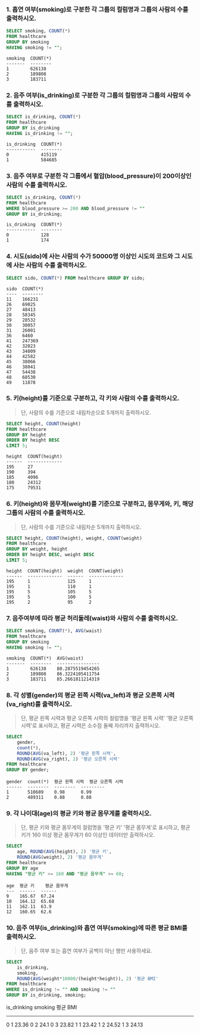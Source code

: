 ###  1. 흡연 여부(smoking)로 구분한 각 그룹의 컬럼명과 그룹의 사람의 수를 출력하시오.

```sql 
SELECT smoking, COUNT(*)
FROM healthcare
GROUP BY smoking
HAVING smoking != "";
```

```
smoking  COUNT(*)
-------  --------
1        626138
2        189808
3        183711
```
 
###  2. 음주 여부(is_drinking)로 구분한 각 그룹의 컬럼명과 그룹의 사람의 수를 출력하시오.

```sql 
SELECT is_drinking, COUNT(*)
FROM healthcare
GROUP BY is_drinking
HAVING is_drinking != "";
```

```
is_drinking  COUNT(*)
-----------  --------
0            415119
1            584685
```
 
### 3. 음주 여부로 구분한 각 그룹에서 혈압(blood_pressure)이 200이상인 사람의 수를 출력하시오.

```sql
SELECT is_drinking, COUNT(*)
FROM healthcare
WHERE blood_pressure >= 200 AND blood_pressure != ""
GROUP BY is_drinking;
```

```
is_drinking  COUNT(*)
-----------  --------
0            128
1            174
```

### 4. 시도(sido)에 사는 사람의 수가 50000명 이상인 시도의 코드와 그 시도에 사는 사람의 수를 출력하시오.

```sql
SELECT sido, COUNT(*) FROM healthcare GROUP BY sido;
```

```
sido  COUNT(*)
----  --------
11    166231
26    69025
27    48413
28    58345
29    28532
30    30057
31    26001
36    6460
41    247369
42    32023
43    34009
44    42582
45    38066
46    38041
47    54438
48    68530
49    11878
```

### 5. 키(height)를 기준으로 구분하고, 각 키와 사람의 수를 출력하시오.

> 단, 사람의 수를 기준으로 내림차순으로 5개까지 출력하시오.

```sql
SELECT height, COUNT(height)
FROM healthcare
GROUP BY height
ORDER BY height DESC 
LIMIT 5;
```

```
height  COUNT(height)
------  -------------
195     27
190     394
185     4096
180     24312
175     79531
```

### 6. 키(height)와 몸무게(weight)를 기준으로 구분하고, 몸무게와, 키, 해당 그룹의 사람의 수를 출력하시오. 

> 단, 사람의 수를 기준으로 내림차순 5개까지 출력하시오.

```sql
SELECT height, COUNT(height), weight, COUNT(weight)
FROM healthcare
GROUP BY weight, height
ORDER BY height DESC, weight DESC
LIMIT 5;
```

```
height  COUNT(height)  weight  COUNT(weight)
------  -------------  ------  -------------
195     1              125     1
195     1              110     1
195     5              105     5
195     5              100     5
195     2              95      2
```

### 7. 음주여부에 따라 평균 허리둘레(waist)와 사람의 수를 출력하시오.

```sql
SELECT smoking, COUNT(*), AVG(waist)
FROM healthcare
GROUP BY smoking
HAVING smoking != "";
``` 

```
smoking  COUNT(*)  AVG(waist)
-------  --------  ----------------
1        626138    80.2875519454265
2        189808    86.3224105411754
3        183711    85.2661811214319
```

### 8. 각 성별(gender)의 평균 왼쪽 시력(va_left)과 평균 오른쪽 시력(va_right)를 출력하시오.

> 단, 평균 왼쪽 시력과 평균 오른쪽 시력의 컬럼명을 '평균 왼쪽 시력' '평균 오른쪽 시력'로 표시하고, 평균 시력은 소수점 둘째 자리까지 출력하시오.

```sql
SELECT
    gender,
    count(*),
    ROUND(AVG(va_left), 2) '평균 왼쪽 시력',
    ROUND(AVG(va_right), 2) '평균 오른쪽 시력'
FROM healthcare
GROUP BY gender;
```

```
gender  count(*)  평균 왼쪽 시력  평균 오른쪽 시력
------  --------  --------  ---------
1       510689    0.98      0.99
2       489311    0.88      0.88
```

### 9. 각 나이대(age)의 평균 키와 평균 몸무게를 출력하시오.

> 단, 평균 키와 평균 몸무게의 컬럼명을 '평균 키' '평균 몸무게'로 표시하고, 평균키가 160 이상 평균 몸무게가 60 이상인 데이터만 출력하시오.

```sql
SELECT
    age, ROUND(AVG(height), 2) '평균 키',
    ROUND(AVG(weight), 2) '평균 몸무게'
FROM healthcare
GROUP BY age
HAVING "평균 키" >= 160 AND "평균 몸무게" >= 60;
```

```
age  평균 키    평균 몸무게
---  ------  ------
9    165.67  67.24
10   164.12  65.68
11   162.11  63.9
12   160.65  62.6
```

### 10. 음주 여부(is_drinking)와 흡연 여부(smoking)에 따른 평균 BMI를 출력하시오.

> 단, 음주 여부 또는 흡연 여부가 공백이 아닌 행만 사용하세요.

```sql
SELECT
    is_drinking,
    smoking,
    ROUND(AVG(weight*10000/(height*height)), 2) '평균 BMI'
FROM healthcare
WHERE is_drinking != "" AND smoking != ""
GROUP BY is_drinking, smoking;


```
is_drinking  smoking  평균 BMI
-----------  -------  ------
0            1        23.36
0            2        24.1
0            3        23.82
1            1        23.42
1            2        24.52
1            3        24.13
```